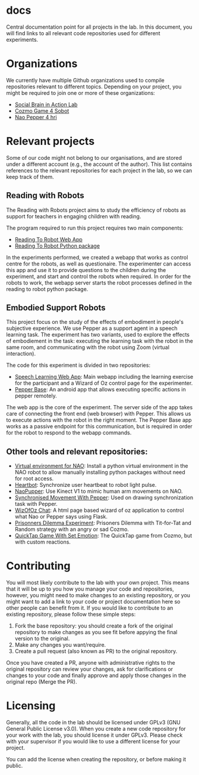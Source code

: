 # docs

Central documentation point for all projects in the lab.
In this document, you will find links to all relevant code repositories used for different
experiments.

# Organizations

We currently have multiple Github organizations used to compile repositories relevant to different
topics.
Depending on your project, you might be required to join one or more of these organizations:

- [Social Brain in Action Lab](https://github.com/SocialBrainInActionLab)
- [Cozmo Game 4 Sobot](https://github.com/CozmoGame4Sobot)
- [Nao Pepper 4 hri](https://github.com/NaoPepper4hri)

# Relevant projects

Some of our code might not belong to our organisations, and are stored under a different account
(e.g., the account of the author).
This list contains references to the relevant repositories for each project in the lab, so we can
keep track of them.

## Reading with Robots

The Reading with Robots project aims to study the efficiency of robots as support for teachers in
engaging children with reading.

The program required to run this project requires two main components:

- [Reading To Robot Web App](https://github.com/SocialBrainInActionLab/readingtorobot_app)
- [Reading To Robot Python package](https://github.com/chaudhuryB/ReadingToRobot)

In the experiments performed, we created a webapp that works as control centre for the robots, as
well as questionaire.
The experimenter can access this app and use it to provide questions to the children during the
experiment, and start and control the robots when required.
In order for the robots to work, the webapp server starts the robot processes defined in the
reading to robot python package.

## Embodied Support Robots

This project focus on the study of the effects of embodiment in people's subjective experience.
We use Pepper as a support agent in a speech learning task.
The experiment has two variants, used to explore the effects of embodiement in the task:
executing the learning task with the robot in the same room, and communicating with the robot using
Zoom (virtual interaction).

The code for this experiment is divided in two repositories:

- [Speech Learning Web App](https://github.com/NaoPepper4hri/speech-learning):
  Main webapp including the learning exercise for the participant and a Wizard of Oz control page
  for the experimenter.
- [Pepper Base](https://github.com/NaoPepper4hri/PepperBase):
  An android app that allows executing specific actions in pepper remotely.

The web app is the core of the experiment.
The server side of the app takes care of connecting the front end (web browser) with Pepper.
This allows us to execute actions with the robot in the right moment.
The Pepper Base app works as a passive endpoint for this communication, but is required in order for
the robot to respond to the webapp commands.

## Other tools and relevant repositories:

- [Virtual environment for NAO](https://github.com/NaoPepper4hri/nao_virtualenv):
  Install a python virtual environment in the NAO robot to allow manually installing python
  packages without need for root access.
- [Heartbot](https://github.com/SocialBrainInActionLab/Heartbot):
  Synchronize user heartbeat to robot light pulse.
- [NaoPupper](https://github.com/NaoPepper4hri/NaoPuppet):
  Use Kinect V1 to mimic human arm movements on NAO.
- [Synchronised Movement With Pepper](https://github.com/NaoPepper4hri/SynchronisedWithPepper):
  Used on drawing synchronization task with Pepper.
- [WizOfOz Chat](https://github.com/NaoPepper4hri/WizOfOz_Chat):
  A html page based wizard of oz application to control what Nao or Pepper says using Flask.
- [Prisonners Dilemma Experiment](https://github.com/CozmoGame4Sobot/Prisonners-Dilemma-Experiment):
  Prisoners Dilemma with Tit-for-Tat and Random strategy with an angry or sad Cozmo.
- [QuickTap Game With Set Emotion](https://github.com/CozmoGame4Sobot/QuickTapWithSetEmotion):
  The QuickTap game from Cozmo, but with custom reactions.

# Contributing

You will most likely contribute to the lab with your own project.
This means that it will be up to you how you manage your code and repositories, however, you might
need to make changes to an existing repository, or you might want to add a link to your code or
project documentation here so other people can benefit from it.
If you would like to contribute to an existing repository, please follow these simple steps:

1. Fork the base repository:
   you should create a fork of the original repository to make changes as you see fit before
   appying the final version to the original.
2. Make any changes you want/require.
3. Create a pull request (also known as PR) to the original repository.

Once you have created a PR, anyone with administrative rights to the original repository can review
your changes, ask for clarifications or changes to your code and finally approve and apply those
changes in the original repo (Merge the PR).

# Licensing

Generally, all the code in the lab should be licensed under GPLv3 (GNU General Public License v3.0).
When you create a new code repository for your work with the lab, you should license it under GPLv3.
Please check with your supervisor if you would like to use a different license for your project.

You can add the license when creating the repository, or before making it public.

